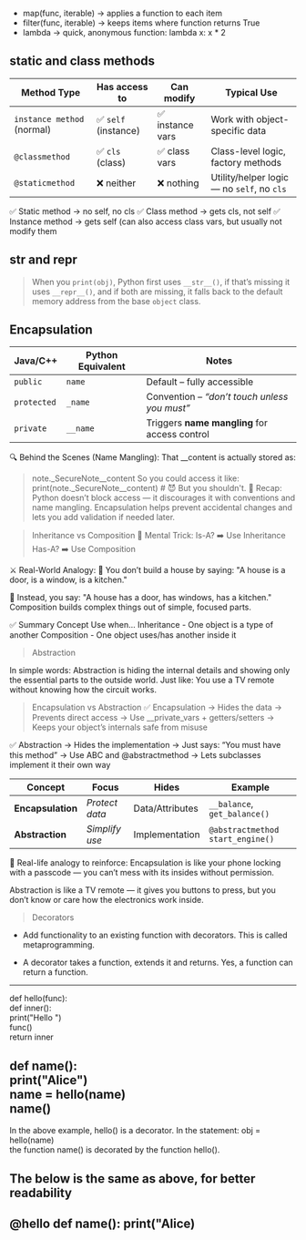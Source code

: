 - map(func, iterable) → applies a function to each item
- filter(func, iterable) → keeps items where function returns True
- lambda → quick, anonymous function: lambda x: x * 2

## static and class methods

| Method Type                | Has access to       | Can modify      | Typical Use                                |
| -------------------------- | ------------------- | --------------- | ------------------------------------------ |
| `instance method` (normal) | ✅ `self` (instance) | ✅ instance vars | Work with object-specific data             |
| `@classmethod`             | ✅ `cls` (class)     | ✅ class vars    | Class-level logic, factory methods         |
| `@staticmethod`            | ❌ neither           | ❌ nothing       | Utility/helper logic — no `self`, no `cls` |

✅ Static method → no self, no cls
✅ Class method → gets cls, not self
✅ Instance method → gets self (can also access class vars, but usually not modify them


## __str__ and __repr__
> When you `print(obj)`, Python first uses `__str__()`, if that’s missing it uses `__repr__()`, and if both are missing, it falls back to the default memory address from the base `object` class.

## Encapsulation

| Java/C++    | Python Equivalent | Notes                                         |
| ----------- | ----------------- | --------------------------------------------- |
| `public`    | `name`            | Default – fully accessible                    |
| `protected` | `_name`           | Convention – *“don’t touch unless you must”*  |
| `private`   | `__name`          | Triggers **name mangling** for access control |


🔍 Behind the Scenes (Name Mangling):
That __content is actually stored as:
> note._SecureNote__content
So you could access it like:
> print(note._SecureNote__content)  # 😈 But you shouldn't.
🧠 Recap:
Python doesn’t block access — it discourages it with conventions and name mangling.
Encapsulation helps prevent accidental changes and lets you add validation if needed later.

> Inheritance vs Composition
🧠 Mental Trick:
Is-A? ➡️ Use Inheritance
Has-A? ➡️ Use Composition

⚔️ Real-World Analogy:
🧱 You don’t build a house by saying:
"A house is a door, is a window, is a kitchen."

🚀 Instead, you say:
"A house has a door, has windows, has a kitchen."
Composition builds complex things out of simple, focused parts.

✅ Summary
Concept	Use when...
Inheritance	- One object is a type of another
Composition - One object uses/has another inside it

> Abstraction

In simple words:
Abstraction is hiding the internal details and showing only the essential parts to the outside world.
Just like:
You use a TV remote without knowing how the circuit works.

> Encapsulation vs Abstraction
✅ Encapsulation
→ Hides the data
→ Prevents direct access
→ Use __private_vars + getters/setters
→ Keeps your object’s internals safe from misuse

✅ Abstraction
→ Hides the implementation
→ Just says: “You must have this method”
→ Use ABC and @abstractmethod
→ Lets subclasses implement it their own way

| Concept           | Focus          | Hides           | Example                          |
| ----------------- | -------------- | --------------- | -------------------------------- |
| **Encapsulation** | *Protect data* | Data/Attributes | `__balance`, `get_balance()`     |
| **Abstraction**   | *Simplify use* | Implementation  | `@abstractmethod start_engine()` |

🔁 Real-life analogy to reinforce:
Encapsulation is like your phone locking with a passcode — you can’t mess with its insides without permission.

Abstraction is like a TV remote — it gives you buttons to press, but you don’t know or care how the electronics work inside.

> Decorators
- Add functionality to an existing function with decorators. This is called metaprogramming.

- A decorator takes a function, extends it and returns. Yes, a function can return a function.
--------------------------
def hello(func):                                                                                            
    def inner():                                                                                            
        print("Hello ")                                                                                     
        func()                                                                                              
    return inner                                                                                            
                                                                                                            
def name():                                                                                                 
    print("Alice")                                                                                          
name = hello(name)                                                                                           
name()          
--------------------------
In the above example, hello() is a decorator.
In the statement:
obj = hello(name)          
the function name() is decorated by the function hello().

The below is the same as above, for better readability
-----------------
@hello
def name():
    print("Alice)
---------------

